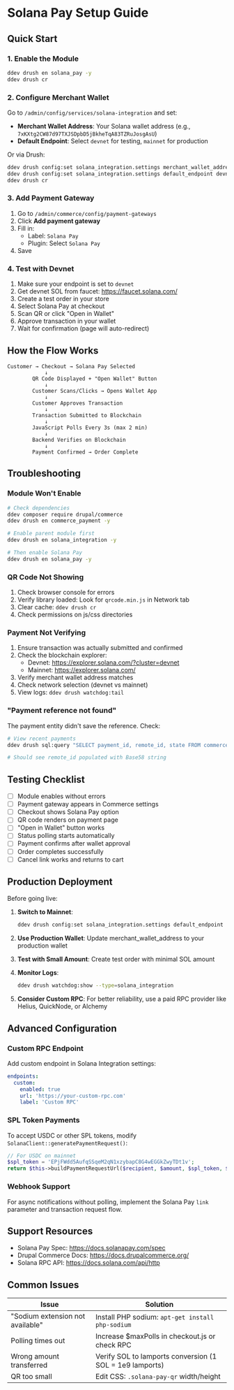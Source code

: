 # Solana Pay Setup Guide

## Quick Start

### 1. Enable the Module

```bash
ddev drush en solana_pay -y
ddev drush cr
```

### 2. Configure Merchant Wallet

Go to `/admin/config/services/solana-integration` and set:
- **Merchant Wallet Address**: Your Solana wallet address (e.g., `7xKXtg2CW87d97TXJSDpbD5jBkheTqA83TZRuJosgAsU`)
- **Default Endpoint**: Select `devnet` for testing, `mainnet` for production

Or via Drush:
```bash
ddev drush config:set solana_integration.settings merchant_wallet_address YOUR_WALLET_ADDRESS
ddev drush config:set solana_integration.settings default_endpoint devnet
ddev drush cr
```

### 3. Add Payment Gateway

1. Go to `/admin/commerce/config/payment-gateways`
2. Click **Add payment gateway**
3. Fill in:
   - Label: `Solana Pay`
   - Plugin: Select `Solana Pay`
4. Save

### 4. Test with Devnet

1. Make sure your endpoint is set to `devnet`
2. Get devnet SOL from faucet: https://faucet.solana.com/
3. Create a test order in your store
4. Select Solana Pay at checkout
5. Scan QR or click "Open in Wallet"
6. Approve transaction in your wallet
7. Wait for confirmation (page will auto-redirect)

## How the Flow Works

```
Customer → Checkout → Solana Pay Selected
            ↓
        QR Code Displayed + "Open Wallet" Button
            ↓
        Customer Scans/Clicks → Opens Wallet App
            ↓
        Customer Approves Transaction
            ↓
        Transaction Submitted to Blockchain
            ↓
        JavaScript Polls Every 3s (max 2 min)
            ↓
        Backend Verifies on Blockchain
            ↓
        Payment Confirmed → Order Complete
```

## Troubleshooting

### Module Won't Enable

```bash
# Check dependencies
ddev composer require drupal/commerce
ddev drush en commerce_payment -y

# Enable parent module first
ddev drush en solana_integration -y

# Then enable Solana Pay
ddev drush en solana_pay -y
```

### QR Code Not Showing

1. Check browser console for errors
2. Verify library loaded: Look for `qrcode.min.js` in Network tab
3. Clear cache: `ddev drush cr`
4. Check permissions on js/css directories

### Payment Not Verifying

1. Ensure transaction was actually submitted and confirmed
2. Check the blockchain explorer:
   - Devnet: https://explorer.solana.com/?cluster=devnet
   - Mainnet: https://explorer.solana.com/
3. Verify merchant wallet address matches
4. Check network selection (devnet vs mainnet)
5. View logs: `ddev drush watchdog:tail`

### "Payment reference not found"

The payment entity didn't save the reference. Check:
```bash
# View recent payments
ddev drush sql:query "SELECT payment_id, remote_id, state FROM commerce_payment ORDER BY payment_id DESC LIMIT 5;"

# Should see remote_id populated with Base58 string
```

## Testing Checklist

- [ ] Module enables without errors
- [ ] Payment gateway appears in Commerce settings
- [ ] Checkout shows Solana Pay option
- [ ] QR code renders on payment page
- [ ] "Open in Wallet" button works
- [ ] Status polling starts automatically
- [ ] Payment confirms after wallet approval
- [ ] Order completes successfully
- [ ] Cancel link works and returns to cart

## Production Deployment

Before going live:

1. **Switch to Mainnet**:
   ```bash
   ddev drush config:set solana_integration.settings default_endpoint mainnet
   ```

2. **Use Production Wallet**: Update merchant_wallet_address to your production wallet

3. **Test with Small Amount**: Create test order with minimal SOL amount

4. **Monitor Logs**:
   ```bash
   ddev drush watchdog:show --type=solana_integration
   ```

5. **Consider Custom RPC**: For better reliability, use a paid RPC provider like Helius, QuickNode, or Alchemy

## Advanced Configuration

### Custom RPC Endpoint

Add custom endpoint in Solana Integration settings:
```yaml
endpoints:
  custom:
    enabled: true
    url: 'https://your-custom-rpc.com'
    label: 'Custom RPC'
```

### SPL Token Payments

To accept USDC or other SPL tokens, modify `SolanaClient::generatePaymentRequest()`:
```php
// For USDC on mainnet
$spl_token = 'EPjFWdd5AufqSSqeM2qN1xzybapC8G4wEGGkZwyTDt1v';
return $this->buildPaymentRequestUrl($recipient, $amount, $spl_token, $reference_key, $label, $message);
```

### Webhook Support

For async notifications without polling, implement the Solana Pay `link` parameter and transaction request flow.

## Support Resources

- Solana Pay Spec: https://docs.solanapay.com/spec
- Drupal Commerce Docs: https://docs.drupalcommerce.org/
- Solana RPC API: https://docs.solana.com/api/http

## Common Issues

| Issue | Solution |
|-------|----------|
| "Sodium extension not available" | Install PHP sodium: `apt-get install php-sodium` |
| Polling times out | Increase $maxPolls in checkout.js or check RPC |
| Wrong amount transferred | Verify SOL to lamports conversion (1 SOL = 1e9 lamports) |
| QR too small | Edit CSS: `.solana-pay-qr` width/height |
